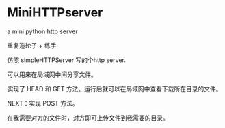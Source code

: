 MiniHTTPserver
==============

a mini python http server

重复造轮子 +  练手

仿照 simpleHTTPServer 写的个http server.

可以用来在局域网中间分享文件。

实现了 HEAD 和 GET 方法。运行后就可以在局域网中查看下载所在目录的文件。


NEXT：实现 POST 方法。

在我需要对方的文件时，对方即可上传文件到我需要的目录。




